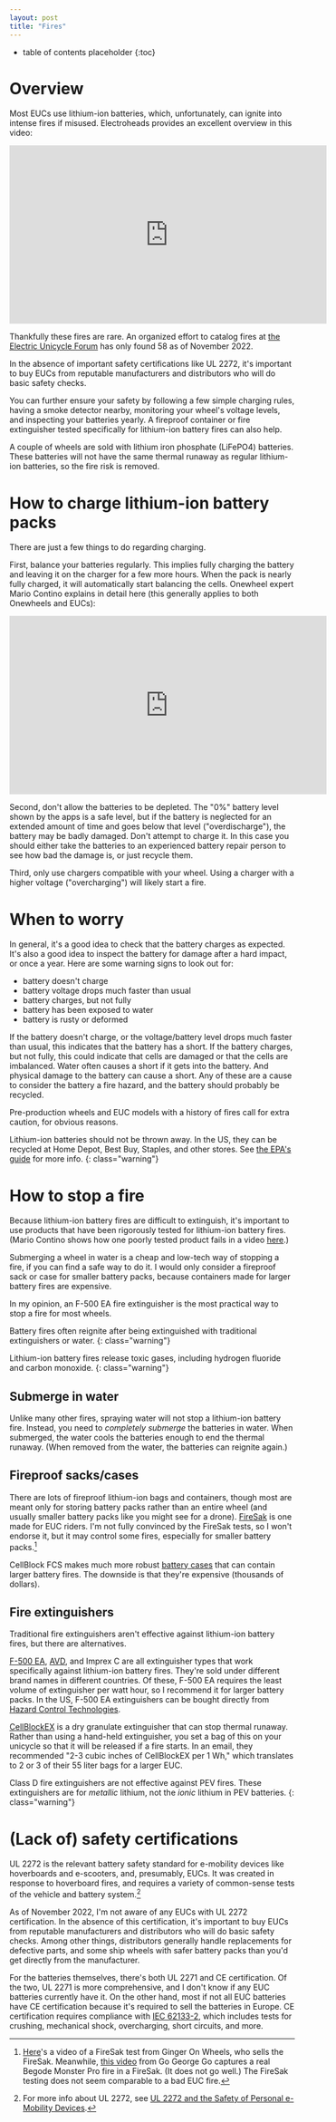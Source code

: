 ```yaml
---
layout: post
title: "Fires"
---
```


* table of contents placeholder
{:toc}

# Overview

Most EUCs use lithium-ion batteries, which, unfortunately, can ignite into
intense fires if misused. Electroheads provides an excellent overview in this
video:

<iframe width="560" height="315" src="https://www.youtube.com/embed/TPVVtTACQhE" title="YouTube video player" frameborder="0" allow="accelerometer; autoplay; clipboard-write; encrypted-media; gyroscope; picture-in-picture" allowfullscreen></iframe>

Thankfully these fires are rare. An organized effort to catalog fires at [the
Electric Unicycle
Forum](https://forum.electricunicycle.org/topic/21506-fire-history/#comment-353291)
has only found 58 as of November 2022.

In the absence of important safety certifications like UL 2272, it's important
to buy EUCs from reputable manufacturers and distributors who will do basic
safety checks.

You can further ensure your safety by following a few simple charging rules,
having a smoke detector nearby, monitoring your wheel's voltage levels, and
inspecting your batteries yearly. A fireproof container or fire extinguisher
tested specifically for lithium-ion battery fires can also help.

A couple of wheels are sold with lithium iron phosphate (LiFePO4)
batteries. These batteries will not have the same thermal runaway as regular
lithium-ion batteries, so the fire risk is removed.

# How to charge lithium-ion battery packs

There are just a few things to do regarding charging.

First, balance your batteries regularly. This implies fully charging the battery
and leaving it on the charger for a few more hours. When the pack is nearly
fully charged, it will automatically start balancing the cells. Onewheel expert
Mario Contino explains in detail here (this generally applies to both Onewheels
and EUCs):

<iframe width="560" height="315" src="https://www.youtube.com/embed/Bdbx2Wq-xSw?start=1084" title="YouTube video player" frameborder="0" allow="accelerometer; autoplay; clipboard-write; encrypted-media; gyroscope; picture-in-picture" allowfullscreen></iframe>

Second, don't allow the batteries to be depleted. The "0%" battery level shown
by the apps is a safe level, but if the battery is neglected for an extended
amount of time and goes below that level ("overdischarge"), the battery may be
badly damaged. Don't attempt to charge it. In this case you should either take
the batteries to an experienced battery repair person to see how bad the damage
is, or just recycle them.

Third, only use chargers compatible with your wheel. Using a charger with a
higher voltage ("overcharging") will likely start a fire.

# When to worry

In general, it's a good idea to check that the battery charges as expected. It's
also a good idea to inspect the battery for damage after a hard impact, or once
a year. Here are some warning signs to look out for:

- battery doesn't charge
- battery voltage drops much faster than usual
- battery charges, but not fully
- battery has been exposed to water
- battery is rusty or deformed

If the battery doesn't charge, or the voltage/battery level drops much faster
than usual, this indicates that the battery has a short. If the battery charges,
but not fully, this could indicate that cells are damaged or that the cells are
imbalanced. Water often causes a short if it gets into the battery. And physical
damage to the battery can cause a short. Any of these are a cause to consider
the battery a fire hazard, and the battery should probably be recycled.

Pre-production wheels and EUC models with a history of fires call for extra
caution, for obvious reasons.

Lithium-ion batteries should not be thrown away. In the US, they can be recycled
at Home Depot, Best Buy, Staples, and other stores. See [the EPA's
guide](https://www.epa.gov/recycle/used-lithium-ion-batteries) for more info.
{: class="warning"}

# How to stop a fire

Because lithium-ion battery fires are difficult to extinguish, it's important to
use products that have been rigorously tested for lithium-ion battery
fires. (Mario Contino shows how one poorly tested product fails in a video
[here](https://youtu.be/CXXBDq8vp2A).)

Submerging a wheel in water is a cheap and low-tech way of stopping a fire, if
you can find a safe way to do it. I would only consider a fireproof sack or case
for smaller battery packs, because containers made for larger battery fires are
expensive.

In my opinion, an F-500 EA fire extinguisher is the most practical way to stop a
fire for most wheels.

Battery fires often reignite after being extinguished with traditional
extinguishers or water.
{: class="warning"}

Lithium-ion battery fires release toxic gases, including hydrogen fluoride and
carbon monoxide.
{: class="warning"}

## Submerge in water

Unlike many other fires, spraying water will not stop a lithium-ion battery
fire. Instead, you need to *completely submerge* the batteries in water. When
submerged, the water cools the batteries enough to end the thermal
runaway. (When removed from the water, the batteries can reignite again.)

## Fireproof sacks/cases

There are lots of fireproof lithium-ion bags and containers, though most are
meant only for storing battery packs rather than an entire wheel (and usually
smaller battery packs like you might see for a
drone). [FireSak](https://firesak.com/) is one made for EUC riders. I'm not
fully convinced by the FireSak tests, so I won't endorse it, but it may control
some fires, especially for smaller battery packs.[^firesak]

[^firesak]: [Here](https://youtu.be/CUeSSEoxQ1E)'s a video of a FireSak test
    from Ginger On Wheels, who sells the FireSak. Meanwhile, [this
    video](https://youtu.be/WFLHCIbDJAw?t=941) from Go George Go captures a real
    Begode Monster Pro fire in a FireSak. (It does not go well.) The FireSak
    testing does not seem comparable to a bad EUC fire.
	
<!-- something about Zarges when they start offering different BatterySafe sizes
-->
	
CellBlock FCS makes much more robust [battery
cases](https://cellblockfcs.com/large-lithium-ion-battery-cases/) that can
contain larger battery fires. The downside is that they're expensive (thousands
of dollars).

## Fire extinguishers

Traditional fire extinguishers aren't effective against lithium-ion battery
fires, but there are alternatives.

[F-500
EA](https://www.fireextinguisheronline.com.au/blog/post/lithium-ion-battery-fire-extinguishers-a-guide),
[AVD](https://www.avdfire.com/what-is-aqueous-vermiculite-dispersion/), and
Imprex C are all extinguisher types that work specifically against lithium-ion
battery fires. They're sold under different brand names in different
countries. Of these, F-500 EA requires the least volume of extinguisher per watt
hour, so I recommend it for larger battery packs. In the US, F-500 EA
extinguishers can be bought directly from [Hazard Control
Technologies](https://hct-world.com/products/equipment/fire-extinguishers/).

<!-- [Here](https://www.firebox.net.au/videos/9L%20Lithium-ion%20solution%20promotion%20video.mp4)'s -->
<!-- a video of a 9 liter F-500 EA extinguisher tested on a 4.8kWh batter fire. -->

<!-- | Extinguisher type | volume (liters) | battery capacity (kWh) | -->
<!-- |:------------------|----------------:|-----------------------:| -->
<!-- | AVD               |               6 |                    0.5 | -->
<!-- | AVD               |               9 |                   0.75 | -->
<!-- | Imprex C          |               6 |                  0.642 | -->
<!-- | Imprex C          |               9 |                  1.285 | -->
<!-- | F-500 EA          |               4 |                    2.4 | -->
<!-- | F-500 EA          |               9 |                    4.8 | -->

[CellBlockEX](https://cellblockfcs.com/cellblockex/) is a dry granulate
extinguisher that can stop thermal runaway. Rather than using a hand-held
extinguisher, you set a bag of this on your unicycle so that it will be released
if a fire starts. In an email, they recommended "2-3 cubic inches of CellBlockEX
per 1 Wh," which translates to 2 or 3 of their 55 liter bags for a larger EUC.

Class D fire extinguishers are not effective against PEV fires. These
extinguishers are for *metallic* lithium, not the *ionic* lithium in PEV
batteries.
{: class="warning"}

# (Lack of) safety certifications

UL 2272 is the relevant battery safety standard for e-mobility devices like
hoverboards and e-scooters, and, presumably, EUCs. It was created in response to
hoverboard fires, and requires a variety of common-sense tests of the vehicle
and battery system.[^ul2272]

[^ul2272]: For more info about UL 2272, see [UL 2272 and the Safety of Personal
    e-Mobility
    Devices](https://collateral-library-production.s3.amazonaws.com/uploads/asset_file/attachment/12042/10414_HoverboardSafety_V2R6_FINAL.pdf).

As of November 2022, I'm not aware of any EUCs with UL 2272 certification. In
the absence of this certification, it's important to buy EUCs from reputable
manufacturers and distributors who will do basic safety checks. Among other
things, distributors generally handle replacements for defective parts, and some
ship wheels with safer battery packs than you'd get directly from the
manufacturer.

For the batteries themselves, there's both UL 2271 and CE certification. Of the
two, UL 2271 is more comprehensive, and I don't know if any EUC batteries
currently have it. On the other hand, most if not all EUC batteries have CE
certification because it's required to sell the batteries in Europe. CE
certification requires compliance with [IEC
62133-2](https://www.batterypoweronline.com/news/battery-safety-standards-update-iec-62133-undergoes-major-changes/),
which includes tests for crushing, mechanical shock, overcharging, short
circuits, and more.
